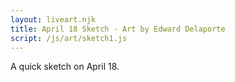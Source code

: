 ```yaml
---
layout: liveart.njk
title: April 18 Sketch - Art by Edward Delaporte
script: /js/art/sketch1.js
---
```


A quick sketch on April 18.